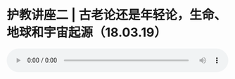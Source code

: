 # 护教讲座二 | 古老论还是年轻论，生命、地球和宇宙起源（18.03.19）

<audio style="width: 100%;" preload="false" controls controlslist="nodownload"><source src="//file.simai.life/audio/mp3/old/23315.mp3" type="audio/mpeg">Your browser does not support the audio element.</audio>


